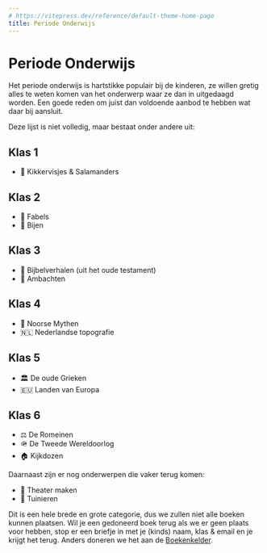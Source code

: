```yaml
---
# https://vitepress.dev/reference/default-theme-home-page
title: Periode Onderwijs
---
```

# Periode Onderwijs

Het periode onderwijs is hartstikke populair bij de kinderen, ze willen gretig alles te weten komen van het onderwerp waar ze dan in uitgedaagd worden. Een goede reden om juist dan voldoende aanbod te hebben wat daar bij aansluit.

Deze lijst is niet volledig, maar bestaat onder andere uit:


## Klas 1

- :frog: Kikkervisjes & Salamanders


## Klas 2

- :dragon: Fabels
- :bee: Bijen


## Klas 3

- :closed_book: Bijbelverhalen (uit het oude testament)
- :closed_book: Ambachten


## Klas 4

- :elf: Noorse Mythen
- :netherlands: Nederlandse topografie


## Klas 5

- :classical_building: De oude Grieken
- :eu: Landen van Europa


## Klas 6

- :balance_scale: De Romeinen
- :military_helmet: De Tweede Wereldoorlog
- :house: Kijkdozen


Daarnaast zijn er nog onderwerpen die vaker terug komen:

- :woman_dancing: Theater maken
- :sunflower: Tuinieren


Dit is een hele brede en grote categorie, dus we zullen niet alle boeken kunnen plaatsen. Wil je een gedoneerd boek terug als we er geen plaats voor hebben, stop er een briefje in met je (kinds) naam, klas & email en je krijgt het terug. Anders doneren we het aan de [Boekenkelder](https://boekenvoormensen.nl/de-kelder/).
